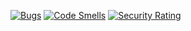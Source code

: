 [![Bugs](https://sonarcloud.io/api/project_badges/measure?project=t0biash_e-business&metric=bugs)](https://sonarcloud.io/dashboard?id=t0biash_e-business)
[![Code Smells](https://sonarcloud.io/api/project_badges/measure?project=t0biash_e-business&metric=code_smells)](https://sonarcloud.io/dashboard?id=t0biash_e-business)
[![Security Rating](https://sonarcloud.io/api/project_badges/measure?project=t0biash_e-business&metric=security_rating)](https://sonarcloud.io/dashboard?id=t0biash_e-business)